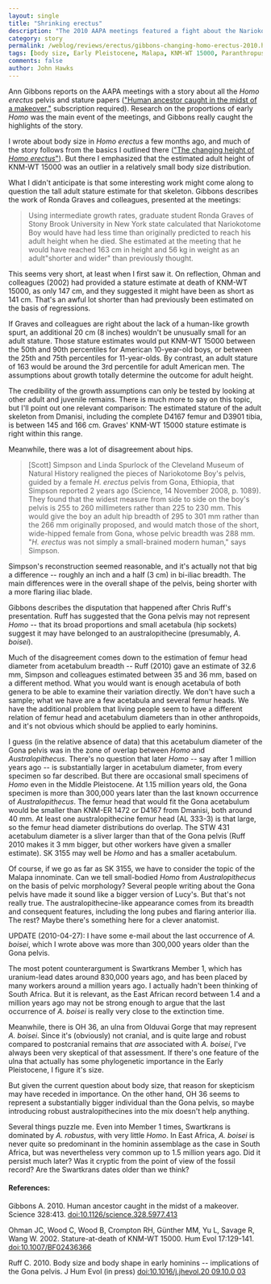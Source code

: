 ```yaml
---
layout: single 
title: "Shrinking erectus" 
description: "The 2010 AAPA meetings featured a fight about the Nariokotome and Gona pelves." 
category: story
permalink: /weblog/reviews/erectus/gibbons-changing-homo-erectus-2010.html
tags: [body size, Early Pleistocene, Malapa, KNM-WT 15000, Paranthropus boisei, Swartkrans, Gona, stature, East Africa, pelvis, meetings, Paranthropus robustus, Homo erectus] 
comments: false 
author: John Hawks 
---
```


Ann Gibbons reports on the AAPA meetings with a story about all the <i>Homo erectus</i> pelvis and stature papers (<a href="http://dx.doi.org/10.1126/science.328.5977.413">"Human ancestor caught in the midst of a makeover,"</a> subscription required). Research on the proportions of early <i>Homo</i> was the main event of the meetings, and Gibbons really caught the highlights of the story. 


I wrote about body size in <i>Homo erectus</i> a few months ago, and much of the story follows from the basics I outlined there (<a href="http://johnhawks.net/weblog/reviews/erectus/changing-height-homo-erectus-2010.html">"The changing height of <i>Homo erectus</i>"</a>). But there I emphasized that the estimated adult height of KNM-WT 15000 was an outlier in a relatively small body size distribution. 

What I didn't anticipate is that some interesting work might come along to question the tall adult stature estimate for that skeleton. Gibbons describes the work of Ronda Graves and colleagues, presented at the meetings: 

<blockquote>Using intermediate growth rates, graduate student Ronda Graves of Stony Brook University in New York state calculated that Nariokotome Boy would have had less time than originally predicted to reach his adult height when he died. She estimated at the meeting that he would have reached 163 cm in height and 56 kg in weight as an adult"shorter and wider" than previously thought.</blockquote>

This seems very short, at least when I first saw it. On reflection, Ohman and colleagues (2002) had provided a stature estimate at death of KNM-WT 15000, as only 147 cm, and they suggested it might have been as short as 141 cm. That's an awful lot shorter than had previously been estimated on the basis of regressions. 


If Graves and colleagues are right about the lack of a human-like growth spurt, an additional 20 cm (8 inches) wouldn't be unusually small for an adult stature. Those stature estimates would put KNM-WT 15000 between the 50th and 90th percentiles for American 10-year-old boys, or between the 25th and 75th percentiles for 11-year-olds. By contrast, an adult stature of 163 would be around the 3rd percentile for adult American men. The assumptions about growth totally determine the outcome for adult height. 

The credibility of the growth assumptions can only be tested by looking at other adult and juvenile remains. There is much more to say on this topic, but I'll point out one relevant comparison: The estimated stature of the adult skeleton from Dmanisi, including the complete D4167 femur and D3901 tibia, is between 145 and 166 cm. Graves' KNM-WT 15000 stature estimate is right within this range. 

Meanwhile, there was a lot of disagreement about hips. 

<blockquote>[Scott] Simpson and Linda Spurlock of the Cleveland Museum of Natural History realigned the pieces of Nariokotome Boy's pelvis, guided by a female <i>H. erectus</i> pelvis from Gona, Ethiopia, that Simpson reported 2 years ago (Science, 14 November 2008, p. 1089). They found that the widest measure from side to side on the boy's pelvis is 255 to 260 millimeters rather than 225 to 230 mm. This would give the boy an adult hip breadth of 295 to 301 mm rather than the 266 mm originally proposed, and would match those of the short, wide-hipped female from Gona, whose pelvic breadth was 288 mm. "<i>H. erectus</i> was not simply a small-brained modern human," says Simpson.</blockquote>

Simpson's reconstruction seemed reasonable, and it's actually not that big a difference -- roughly an inch and a half (3 cm) in bi-iliac breadth. The main differences were in the overall shape of the pelvis, being shorter with a more flaring iliac blade. 

Gibbons describes the disputation that happened after Chris Ruff's presentation. Ruff has suggested that the Gona pelvis may not represent <i>Homo</i> -- that its broad proportions and small acetabula (hip sockets) suggest it may have belonged to an australopithecine (presumably, <i>A. boisei</i>). 

Much of the disagreement comes down to the estimation of femur head diameter from acetabulum breadth -- Ruff (2010) gave an estimate of 32.6 mm, Simpson and colleagues estimated between 35 and 36 mm, based on a different method. What you would want is enough acetabula of both genera to be able to examine their variation directly. We don't have such a sample; what we have are a few acetabula and several femur heads. We have the additional problem that living people seem to have a different relation of femur head and acetabulum diameters than in other anthropoids, and it's not obvious which should be applied to early hominins. 


I guess (in the relative absence of data) that this acetabulum diameter of the Gona pelvis was in the zone of overlap between <i>Homo</i> and <i>Australopithecus</i>. There's no question that later <i>Homo</i> -- say after 1 million years ago -- is substantially larger in acetabulum diameter, from every specimen so far described. But there are occasional small specimens of <i>Homo</i> even in the Middle Pleistocene. At 1.15 million years old, the Gona specimen is more than 300,000 years later than the last known occurrence of <i>Australopithecus</i>. The femur head that would fit the Gona acetabulum would be smaller than KNM-ER 1472 or D4167 from Dmanisi, both around 40 mm. At least one australopithecine femur head (AL 333-3) is that large, so the femur head diameter distributions do overlap. The STW 431 acetabulum diameter is a sliver larger than that of the Gona pelvis (Ruff 2010 makes it 3 mm bigger, but other workers have given a smaller estimate). SK 3155 may well be <i>Homo</i> and has a smaller acetabulum. 

Of course, if we go as far as SK 3155, we have to consider the topic of the Malapa innominate. Can we tell small-bodied <i>Homo</i> from <i>Australopithecus</i> on the basis of pelvic morphology? Several people writing about the Gona pelvis have made it sound like a bigger version of Lucy's. But that's not really true. The australopithecine-like appearance comes from its breadth and consequent features, including the long pubes and flaring anterior ilia. The rest? Maybe there's something here for a clever anatomist. 

UPDATE (2010-04-27): I have some e-mail about the last occurrence of <i>A. boisei</i>, which I wrote above was more than 300,000 years older than the Gona pelvis. 

The most potent counterargument is Swartkrans Member 1, which has uranium-lead dates around 830,000 years ago, and has been placed by many workers around a million years ago. I actually hadn't been thinking of South Africa. But it is relevant, as the East African record between 1.4 and a million years ago may not be strong enough to argue that the last occurrence of <i>A. boisei</i> is really very close to the extinction time. 

Meanwhile, there is OH 36, an ulna from Olduvai Gorge that may represent <i>A. boisei</i>. Since it's (obviously) not cranial, and is quite large and robust compared to postcranial remains that <i>are</i> associated with <i>A. boisei</i>, I've always been very skeptical of that assessment. If there's one feature of the ulna that actually has some phylogenetic importance in the Early Pleistocene, I figure it's size. 

But given the current question about body size, that reason for skepticism may have receded in importance. On the other hand, OH 36 seems to represent a substantially bigger individual than the Gona pelvis, so maybe introducing robust australopithecines into the mix doesn't help anything. 

Several things puzzle me. Even into Member 1 times, Swartkrans is dominated by <i>A. robustus</i>, with very little <i>Homo</i>. In East Africa, <i>A. boisei</i> is never quite so predominant in the hominin assemblage as the case in South Africa, but was nevertheless very common up to 1.5 million years ago. Did it persist much later? Was it cryptic from the point of view of the fossil record? Are the Swartkrans dates older than we think? 

<h4>References:</h4>

<p class="cite">Gibbons A. 2010. Human ancestor caught in the midst of a makeover. Science 328:413. <a href="http://dx.doi.org/10.1126/science.328.5977.413">doi:10.1126/science.328.5977.413</a></p>

<p class="cite">Ohman JC, Wood C, Wood B, Crompton RH, G&uuml;nther MM, Yu L, Savage R, Wang W. 2002. Stature-at-death of KNM-WT 15000. Hum Evol 17:129-141. <a href="http://dx.doi.org/10.1007/BF02436366">doi:10.1007/BF02436366</a></p>

<p class="cite">Ruff C. 2010. Body size and body shape in early hominins -- implications of the Gona pelvis. J Hum Evol (in press) <a href="http://dx.doi.org/10.1016/j.jhevol.20 09.10.0 03">doi:10.1016/j.jhevol.20 09.10.0 03</a></p>



